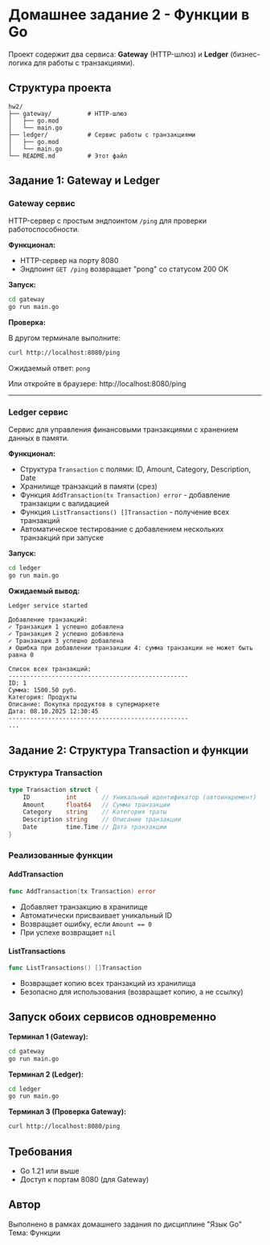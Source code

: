 # Домашнее задание 2 - Функции в Go

Проект содержит два сервиса: **Gateway** (HTTP-шлюз) и **Ledger** (бизнес-логика для работы с транзакциями).

## Структура проекта

```
hw2/
├── gateway/          # HTTP-шлюз
│   ├── go.mod
│   └── main.go
├── ledger/           # Сервис работы с транзакциями
│   ├── go.mod
│   └── main.go
└── README.md         # Этот файл
```

## Задание 1: Gateway и Ledger

### Gateway сервис

HTTP-сервер с простым эндпоинтом `/ping` для проверки работоспособности.

**Функционал:**
- HTTP-сервер на порту 8080
- Эндпоинт `GET /ping` возвращает "pong" со статусом 200 OK

**Запуск:**

```bash
cd gateway
go run main.go
```

**Проверка:**

В другом терминале выполните:

```bash
curl http://localhost:8080/ping
```

Ожидаемый ответ: `pong`

Или откройте в браузере: http://localhost:8080/ping

---

### Ledger сервис

Сервис для управления финансовыми транзакциями с хранением данных в памяти.

**Функционал:**
- Структура `Transaction` с полями: ID, Amount, Category, Description, Date
- Хранилище транзакций в памяти (срез)
- Функция `AddTransaction(tx Transaction) error` - добавление транзакции с валидацией
- Функция `ListTransactions() []Transaction` - получение всех транзакций
- Автоматическое тестирование с добавлением нескольких транзакций при запуске

**Запуск:**

```bash
cd ledger
go run main.go
```

**Ожидаемый вывод:**
```
Ledger service started

Добавление транзакций:
✓ Транзакция 1 успешно добавлена
✓ Транзакция 2 успешно добавлена
✓ Транзакция 3 успешно добавлена
✗ Ошибка при добавлении транзакции 4: сумма транзакции не может быть равна 0

Список всех транзакций:
--------------------------------------------------
ID: 1
Сумма: 1500.50 руб.
Категория: Продукты
Описание: Покупка продуктов в супермаркете
Дата: 08.10.2025 12:30:45
--------------------------------------------------
...
```

## Задание 2: Структура Transaction и функции

### Структура Transaction

```go
type Transaction struct {
    ID          int       // Уникальный идентификатор (автоинкремент)
    Amount      float64   // Сумма транзакции
    Category    string    // Категория траты
    Description string    // Описание транзакции
    Date        time.Time // Дата транзакции
}
```

### Реализованные функции

#### AddTransaction
```go
func AddTransaction(tx Transaction) error
```
- Добавляет транзакцию в хранилище
- Автоматически присваивает уникальный ID
- Возвращает ошибку, если `Amount == 0`
- При успехе возвращает `nil`

#### ListTransactions
```go
func ListTransactions() []Transaction
```
- Возвращает копию всех транзакций из хранилища
- Безопасно для использования (возвращает копию, а не ссылку)

## Запуск обоих сервисов одновременно

**Терминал 1 (Gateway):**
```bash
cd gateway
go run main.go
```

**Терминал 2 (Ledger):**
```bash
cd ledger
go run main.go
```

**Терминал 3 (Проверка Gateway):**
```bash
curl http://localhost:8080/ping
```

## Требования

- Go 1.21 или выше
- Доступ к портам 8080 (для Gateway)

## Автор

Выполнено в рамках домашнего задания по дисциплине "Язык Go"  
Тема: Функции
